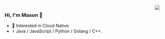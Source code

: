 <img align="right" src="https://github-readme-stats.vercel.app/api?username=ab300819&show_icons=true&icon_color=CE1D2D&text_color=718096&bg_color=ffffff&hide_title=true" />

### Hi, I'm Mason 👋
- :orange_book: Interested in Cloud Native
- ⚡ Java / JavaScript / Python / Golang / C++.

<!--
**ab300819/ab300819** is a ✨ _special_ ✨ repository because its `README.md` (this file) appears on your GitHub profile.

Here are some ideas to get you started:

- 🔭 I’m currently working on ...
- 🌱 I’m currently learning ...
- 👯 I’m looking to collaborate on ...
- 🤔 I’m looking for help with ...
- 💬 Ask me about ...
- 📫 How to reach me: ...
- 😄 Pronouns: ...
- ⚡ Fun fact: ...
-->
